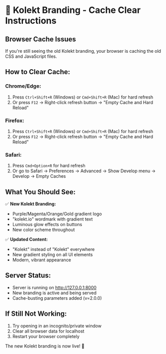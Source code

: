 # 🎨 Kolekt Branding - Cache Clear Instructions

## Browser Cache Issues

If you're still seeing the old Kolekt branding, your browser is caching the old CSS and JavaScript files.

## How to Clear Cache:

### **Chrome/Edge:**
1. Press `Ctrl+Shift+R` (Windows) or `Cmd+Shift+R` (Mac) for hard refresh
2. Or press `F12` → Right-click refresh button → "Empty Cache and Hard Reload"

### **Firefox:**
1. Press `Ctrl+Shift+R` (Windows) or `Cmd+Shift+R` (Mac) for hard refresh
2. Or press `F12` → Right-click refresh button → "Empty Cache and Hard Reload"

### **Safari:**
1. Press `Cmd+Option+R` for hard refresh
2. Or go to Safari → Preferences → Advanced → Show Develop menu → Develop → Empty Caches

## What You Should See:

✅ **New Kolekt Branding:**
- Purple/Magenta/Orange/Gold gradient logo
- "kolekt.io" wordmark with gradient text
- Luminous glow effects on buttons
- New color scheme throughout

✅ **Updated Content:**
- "Kolekt" instead of "Kolekt" everywhere
- New gradient styling on all UI elements
- Modern, vibrant appearance

## Server Status:
- Server is running on http://127.0.0.1:8000
- New branding is active and being served
- Cache-busting parameters added (v=2.0.0)

## If Still Not Working:
1. Try opening in an incognito/private window
2. Clear all browser data for localhost
3. Restart your browser completely

The new Kolekt branding is now live! 🎉
